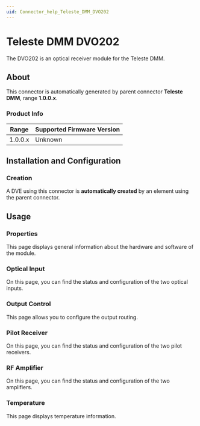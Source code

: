 ```yaml
---
uid: Connector_help_Teleste_DMM_DVO202
---
```


# Teleste DMM DVO202

The DVO202 is an optical receiver module for the Teleste DMM.

## About

This connector is automatically generated by parent connector **Teleste DMM**, range **1.0.0.x**.

### Product Info

| Range | Supported Firmware Version |
|------------------|-----------------------------|
| 1.0.0.x          | Unknown                     |

## Installation and Configuration

### Creation

A DVE using this connector is **automatically created** by an element using the parent connector.

## Usage

### Properties

This page displays general information about the hardware and software of the module.

### Optical Input

On this page, you can find the status and configuration of the two optical inputs.

### Output Control

This page allows you to configure the output routing.

### Pilot Receiver

On this page, you can find the status and configuration of the two pilot receivers.

### RF Amplifier

On this page, you can find the status and configuration of the two amplifiers.

### Temperature

This page displays temperature information.
